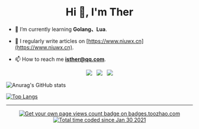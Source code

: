 <h1 align="center">Hi 👋, I'm Ther</h1>


- 🌱 I’m currently learning **Golang、Lua**.

- 📝 I regularly write articles on [https://www.niuwx.cn](https://www.niuwx.cn).

- 📫 How to reach me **isther@qq.com**.


<p align="center">
<a href="#!"><img src="https://img.shields.io/badge/Editor-Neovim-303030?style=flat-square&logo=Neovim" /></a>
&nbsp;
<a href="#!"><img src="https://img.shields.io/badge/Goland-303030?style=flat-square&logo=Goland" /></a>
&nbsp;
<a href="#!"><img src="https://img.shields.io/badge/Browser-Chrome-303030?style=flat-square&logo=google-chrome" /></a>
</p>


<p align="center">

![Anurag's GitHub stats](https://github-readme-stats.vercel.app/api?username=isther&count_private=true&show_icons=true&theme=dracula)


[![Top Langs](https://github-readme-stats.vercel.app/api/top-langs/?username=isther&exclude_repo=isther.github.io&langs_count=6&layout=compact&theme=cobalt)](https://github.com/isther)
</p>

---

<p align="center">  
<a href="https://badges.toozhao.com/stats/01FQP76TP6ZBNKKYXKKWX9BGJ8"><img src="https://badges.toozhao.com/badges/01FQP76TP6ZBNKKYXKKWX9BGJ8/blue.svg" alt="Get your own page views count badge on badges.toozhao.com" /></a>
<a href="https://wakatime.com/@4b53d00f-9d2e-4966-822f-ea918cbec9e7"><img src="https://wakatime.com/badge/user/4b53d00f-9d2e-4966-822f-ea918cbec9e7.svg" alt="Total time coded since Jan 30 2021" /></a>
</p>
